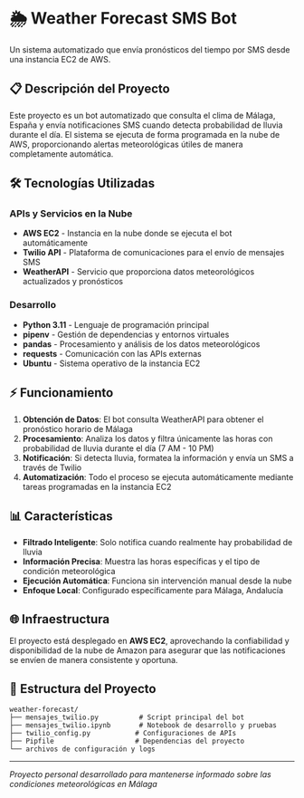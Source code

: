 # 🌦️ Weather Forecast SMS Bot

Un sistema automatizado que envía pronósticos del tiempo por SMS desde una instancia EC2 de AWS.

## 📋 Descripción del Proyecto

Este proyecto es un bot automatizado que consulta el clima de Málaga, España y envía notificaciones SMS cuando detecta probabilidad de lluvia durante el día. El sistema se ejecuta de forma programada en la nube de AWS, proporcionando alertas meteorológicas útiles de manera completamente automática.

## 🛠️ Tecnologías Utilizadas

### APIs y Servicios en la Nube
- **AWS EC2** - Instancia en la nube donde se ejecuta el bot automáticamente
- **Twilio API** - Plataforma de comunicaciones para el envío de mensajes SMS
- **WeatherAPI** - Servicio que proporciona datos meteorológicos actualizados y pronósticos

### Desarrollo
- **Python 3.11** - Lenguaje de programación principal
- **pipenv** - Gestión de dependencias y entornos virtuales
- **pandas** - Procesamiento y análisis de los datos meteorológicos
- **requests** - Comunicación con las APIs externas
- **Ubuntu** - Sistema operativo de la instancia EC2

## ⚡ Funcionamiento

1. **Obtención de Datos**: El bot consulta WeatherAPI para obtener el pronóstico horario de Málaga
2. **Procesamiento**: Analiza los datos y filtra únicamente las horas con probabilidad de lluvia durante el día (7 AM - 10 PM)
3. **Notificación**: Si detecta lluvia, formatea la información y envía un SMS a través de Twilio
4. **Automatización**: Todo el proceso se ejecuta automáticamente mediante tareas programadas en la instancia EC2

## 📊 Características

- **Filtrado Inteligente**: Solo notifica cuando realmente hay probabilidad de lluvia
- **Información Precisa**: Muestra las horas específicas y el tipo de condición meteorológica
- **Ejecución Automática**: Funciona sin intervención manual desde la nube
- **Enfoque Local**: Configurado específicamente para Málaga, Andalucía

## 🌐 Infraestructura

El proyecto está desplegado en **AWS EC2**, aprovechando la confiabilidad y disponibilidad de la nube de Amazon para asegurar que las notificaciones se envíen de manera consistente y oportuna.

## 📁 Estructura del Proyecto

```
weather-forecast/
├── mensajes_twilio.py          # Script principal del bot
├── mensajes_twilio.ipynb       # Notebook de desarrollo y pruebas
├── twilio_config.py           # Configuraciones de APIs
├── Pipfile                    # Dependencias del proyecto
└── archivos de configuración y logs
```

---

*Proyecto personal desarrollado para mantenerse informado sobre las condiciones meteorológicas en Málaga*
